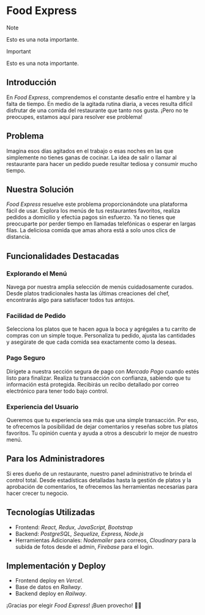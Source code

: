 # Food Express
>[!NOTE]
Esto es una nota importante.

>[!IMPORTANT]
Esto es una nota importante.
## Introducción

En *Food Express*, comprendemos el constante desafío entre el hambre y la falta de tiempo. En medio de la agitada rutina diaria, a veces resulta difícil disfrutar de una comida del restaurante que tanto nos gusta. ¡Pero no te preocupes, estamos aquí para resolver ese problema!

## Problema

Imagina esos días agitados en el trabajo o esas noches en las que simplemente no tienes ganas de cocinar. La idea de salir o llamar al restaurante para hacer un pedido puede resultar tediosa y consumir mucho tiempo.

## Nuestra Solución

*Food Express* resuelve este problema proporcionándote una plataforma fácil de usar. Explora los menús de tus restaurantes favoritos, realiza pedidos a domicilio y efectúa pagos sin esfuerzo. Ya no tienes que preocuparte por perder tiempo en llamadas telefónicas o esperar en largas filas. La deliciosa comida que amas ahora está a solo unos clics de distancia.

## Funcionalidades Destacadas

### Explorando el Menú

Navega por nuestra amplia selección de menús cuidadosamente curados. Desde platos tradicionales hasta las últimas creaciones del chef, encontrarás algo para satisfacer todos tus antojos.

### Facilidad de Pedido

Selecciona los platos que te hacen agua la boca y agrégales a tu carrito de compras con un simple toque. Personaliza tu pedido, ajusta las cantidades y asegúrate de que cada comida sea exactamente como la deseas.

### Pago Seguro

Dirígete a nuestra sección segura de pago con *Mercado Pago* cuando estés listo para finalizar. Realiza tu transacción con confianza, sabiendo que tu información está protegida. Recibirás un recibo detallado por correo electrónico para tener todo bajo control.

### Experiencia del Usuario

Queremos que tu experiencia sea más que una simple transacción. Por eso, te ofrecemos la posibilidad de dejar comentarios y reseñas sobre tus platos favoritos. Tu opinión cuenta y ayuda a otros a descubrir lo mejor de nuestro menú.

## Para los Administradores

Si eres dueño de un restaurante, nuestro panel administrativo te brinda el control total. Desde estadísticas detalladas hasta la gestión de platos y la aprobación de comentarios, te ofrecemos las herramientas necesarias para hacer crecer tu negocio.

## Tecnologías Utilizadas

- Frontend: *React, Redux, JavaScript, Bootstrap*
- Backend: *PostgreSQL, Sequelize, Express, Node.js*
- Herramientas Adicionales: *Nodemailer* para correos, *Cloudinary* para la subida de fotos desde el admin, *Firebase* para el login.

## Implementación y Deploy

- Frontend deploy en *Vercel*.
- Base de datos en *Railway*.
- Backend deploy en *Railway*.

¡Gracias por elegir *Food Express*! ¡Buen provecho! 🍔🚀
